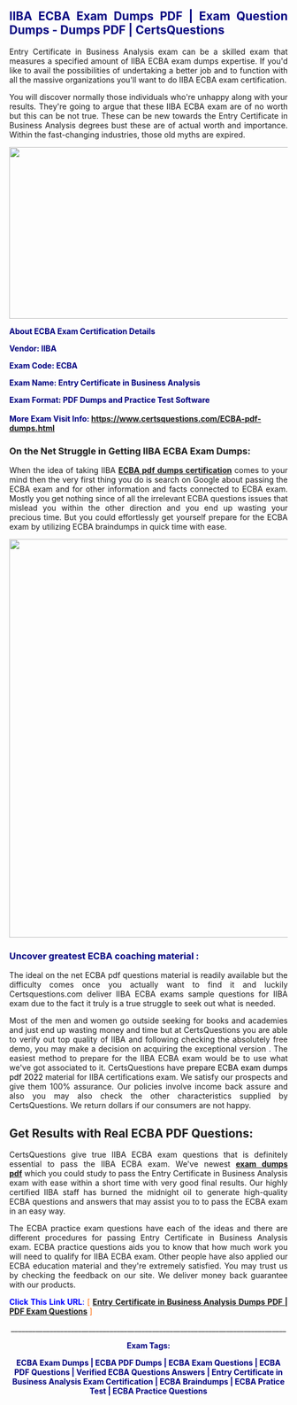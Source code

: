 <h2 style="text-align: justify;"><span style="color: #000080;">IIBA ECBA Exam Dumps PDF | Exam Question Dumps - Dumps PDF | CertsQuestions</span></h2>
<p style="text-align: justify;">Entry Certificate in Business Analysis exam can be a skilled exam that measures a specified amount of IIBA  ECBA exam dumps expertise. If you'd like to avail the possibilities of undertaking a better job and to function with all the massive organizations you'll want to do IIBA ECBA exam certification.</p>
<p style="text-align: justify;">You will discover normally those individuals who're unhappy along with your results. They're going to argue that these IIBA  ECBA exam are of no worth but this can be not true. These can be new towards the Entry Certificate in Business Analysis degrees bust these are of actual worth and importance. Within the fast-changing industries, those old myths are expired.</p>
<p><img style="display: block; margin-left: auto; margin-right: auto;" src="https://i.imgur.com/eaP4ae9.png" width="840" height="310" /></p>
<p><span style="color: #000080;"><strong>About ECBA Exam Certification Details</strong></span></p>
<p><span style="color: #000080;"><strong>Vendor: IIBA<br /></strong></span></p>
<p><span style="color: #000080;"><strong>Exam Code: ECBA</strong></span></p>
<p><span style="color: #000080;"><strong>Exam Name: Entry Certificate in Business Analysis</strong></span></p>
<p><span style="color: #000080;"><strong>Exam Format: PDF Dumps and Practice Test Software<br /><br />More Exam Visit Info: <span style="color: #ff6600;"><a href="https://www.certsquestions.com/ECBA-pdf-dumps.html">https://www.certsquestions.com/ECBA-pdf-dumps.html</a></span></strong></span></p>
<h3>On the Net Struggle in Getting IIBA ECBA Exam Dumps:</h3>
<p style="text-align: justify;">When the idea of taking IIBA <a href="https://www.certsquestions.com/ECBA-pdf-dumps.html"><strong> ECBA pdf dumps certification</strong></a> comes to your mind then the very first thing you do is search on Google about passing the ECBA exam and for other information and facts connected to ECBA exam. Mostly you get nothing since of all the irrelevant ECBA questions issues that mislead you within the other direction and you end up wasting your precious time. But you could effortlessly get yourself prepare for the ECBA exam by utilizing ECBA braindumps in quick time with ease.</p>
<p><a href="https://www.certsquestions.com/ECBA-pdf-dumps.html"><img style="display: block; margin-left: auto; margin-right: auto;" src="https://i.imgur.com/pxhoKQ2.png" width="720" /></a></p>
<h3><span style="color: #000080;">Uncover greatest  ECBA coaching material :</span></h3>
<p style="text-align: justify;">The ideal on the net ECBA pdf questions material is readily available but the difficulty comes once you actually want to find it and luckily Certsquestions.com deliver IIBA ECBA exams sample questions for IIBA  exam due to the fact it truly is a true struggle to seek out what is needed.</p>
<p style="text-align: justify;">Most of the men and women go outside seeking for books and academies and just end up wasting money and time but at CertsQuestions you are able to verify out top quality of IIBA  and following checking the absolutely free demo, you may make a decision on acquiring the exceptional version . The easiest method to prepare for the IIBA ECBA exam would be to use what we've got associated to it. CertsQuestions have <span style="color: #000000;">prepare ECBA exam dumps pdf 2022</span> material for IIBA certifications exam. We satisfy our prospects and give them 100% assurance. Our policies involve income back assure and also you may also check the other characteristics supplied by CertsQuestions. We return dollars if our consumers are not happy.</p>
<h2>Get Results with Real ECBA PDF Questions:</h2>
<p style="text-align: justify;">CertsQuestions give true IIBA ECBA exam questions that is definitely essential to pass the IIBA  ECBA exam. We've newest<strong>&nbsp;<a href="https://www.certsquestions.com/">exam dumps pdf</a></strong>&nbsp;which you could study to pass the Entry Certificate in Business Analysis exam with ease within a short time with very good final results. Our highly certified IIBA staff has burned the midnight oil to generate high-quality ECBA questions and answers that may assist you to to pass the ECBA exam in an easy way.</p>
<p style="text-align: justify;">The ECBA practice exam questions have each of the ideas and there are different procedures for passing Entry Certificate in Business Analysis exam. ECBA practice questions aids you to know that how much work you will need to qualify for IIBA  ECBA exam. Other people have also applied our ECBA education material and they're extremely satisfied. You may trust us by checking the feedback on our site. We deliver money back guarantee with our products.</p>
<p style="text-align: justify;"><span style="color: #0000ff;"><strong>Click This Link URL</strong>:</span> <span style="color: #ff6600;">[ <strong><a href="https://www.certsquestions.com/iiba-certification.html">Entry Certificate in Business Analysis Dumps PDF | PDF Exam Questions</a></strong> ]</span></p>
<p style="text-align: center;">______________________________________________________________________________</p>
<p style="text-align: center;"><span style="color: #000080;"><strong>Exam Tags:</strong></span></p>
<p style="text-align: center;"><span style="color: #000080;"><strong>ECBA Exam Dumps | ECBA PDF Dumps | ECBA Exam Questions | ECBA PDF Questions | Verified ECBA Questions Answers | Entry Certificate in Business Analysis Exam Certification | ECBA Braindumps | ECBA Pratice Test | ECBA Practice Questions</strong></span></p>
